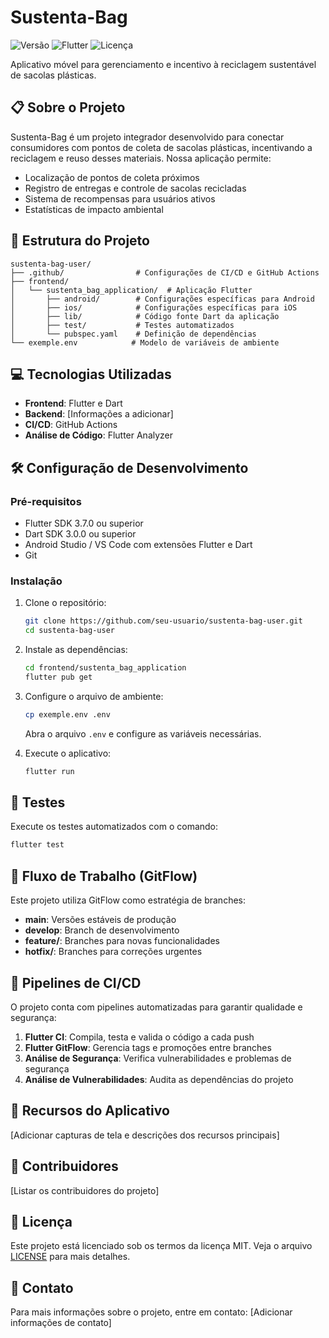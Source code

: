 # Sustenta-Bag

![Versão](https://img.shields.io/badge/versão-1.0.0-brightgreen)
![Flutter](https://img.shields.io/badge/Flutter-3.7.0+-blue)
![Licença](https://img.shields.io/badge/licença-MIT-orange)

Aplicativo móvel para gerenciamento e incentivo à reciclagem sustentável de sacolas plásticas.

## 📋 Sobre o Projeto

Sustenta-Bag é um projeto integrador desenvolvido para conectar consumidores com pontos de coleta de sacolas plásticas, incentivando a reciclagem e reuso desses materiais. Nossa aplicação permite:

- Localização de pontos de coleta próximos
- Registro de entregas e controle de sacolas recicladas
- Sistema de recompensas para usuários ativos
- Estatísticas de impacto ambiental

## 🚀 Estrutura do Projeto

```
sustenta-bag-user/
├── .github/                # Configurações de CI/CD e GitHub Actions
├── frontend/              
│   └── sustenta_bag_application/  # Aplicação Flutter
│       ├── android/        # Configurações específicas para Android
│       ├── ios/            # Configurações específicas para iOS
│       ├── lib/            # Código fonte Dart da aplicação
│       ├── test/           # Testes automatizados
│       └── pubspec.yaml    # Definição de dependências
└── exemple.env            # Modelo de variáveis de ambiente
```

## 💻 Tecnologias Utilizadas

- **Frontend**: Flutter e Dart
- **Backend**: [Informações a adicionar]
- **CI/CD**: GitHub Actions
- **Análise de Código**: Flutter Analyzer

## 🛠️ Configuração de Desenvolvimento

### Pré-requisitos

- Flutter SDK 3.7.0 ou superior
- Dart SDK 3.0.0 ou superior
- Android Studio / VS Code com extensões Flutter e Dart
- Git

### Instalação

1. Clone o repositório:
   ```bash
   git clone https://github.com/seu-usuario/sustenta-bag-user.git
   cd sustenta-bag-user
   ```

2. Instale as dependências:
   ```bash
   cd frontend/sustenta_bag_application
   flutter pub get
   ```

3. Configure o arquivo de ambiente:
   ```bash
   cp exemple.env .env
   ```
   Abra o arquivo `.env` e configure as variáveis necessárias.

4. Execute o aplicativo:
   ```bash
   flutter run
   ```

## 🧪 Testes

Execute os testes automatizados com o comando:

```bash
flutter test
```

## 🔄 Fluxo de Trabalho (GitFlow)

Este projeto utiliza GitFlow como estratégia de branches:

- **main**: Versões estáveis de produção
- **develop**: Branch de desenvolvimento
- **feature/**: Branches para novas funcionalidades
- **hotfix/**: Branches para correções urgentes

## 🚀 Pipelines de CI/CD

O projeto conta com pipelines automatizadas para garantir qualidade e segurança:

1. **Flutter CI**: Compila, testa e valida o código a cada push
2. **Flutter GitFlow**: Gerencia tags e promoções entre branches
3. **Análise de Segurança**: Verifica vulnerabilidades e problemas de segurança
4. **Análise de Vulnerabilidades**: Audita as dependências do projeto

## 📱 Recursos do Aplicativo

[Adicionar capturas de tela e descrições dos recursos principais]

## 👥 Contribuidores

[Listar os contribuidores do projeto]

## 📄 Licença

Este projeto está licenciado sob os termos da licença MIT. Veja o arquivo [LICENSE](LICENSE) para mais detalhes.

## 📧 Contato

Para mais informações sobre o projeto, entre em contato:
[Adicionar informações de contato]
